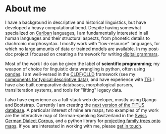 # About me
I have a background in descriptive and historical linguistics, but have developed a heavy computational bend.
Despite having somewhat specialized on [Cariban](https://glottolog.org/resource/languoid/id/cari1283) languages, I am fundamentally interested in all human languages and their structural aspects, from phonetic details to diachronic morphosyntax.
I mostly work with "low-resource" languages, for which no large amounts of data or trained models are available.
In my post-doc project I focused on creating a framework for writing [digital grammars](/digital-grammars).

Most of the work I do can be given the label of **scientific programming**; my weapon of choice for linguistic data wrangling is python, often using [pandas](https://pandas.pydata.org/).
I am well-versed in the [CLDF](https://cldf.clld.org/)/[CLLD](https://clld.org/) framework (see my [components for typical descriptive data](/cldf-ldd/)), and have experience with [TEI](https://www.tei-c.org/).
I have also built comparative databases, morphological parsers, transliteration systems, and tools for "lifting" legacy data.

I also have experience as a full-stack web developer, mostly using Django and Bootstrap.
Currently I am creating the [next version of the TITUS database](https://titus2.uni-frankfurt.de/).
A particular interest of mine are maps; two examples of my work are the interactive map of German-speaking Switzerland in the [Swiss German Dialect Corpus](https://chmk.ch/de/), and a python library for [projecting family trees onto maps](https://lingtreemaps.readthedocs.io/en/latest/examples.html).
If you are interested in working with me, please [get in touch](mailto:florianmatter@mailbox.org).